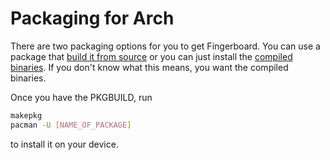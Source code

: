# Packaging for Arch
There are two packaging options for you to get Fingerboard. You can use a package that [build it from source](src) or you can just install the [compiled binaries](bin). If you don't know what this means, you want the compiled binaries.

Once you have the PKGBUILD, run
```bash
makepkg
pacman -U [NAME_OF_PACKAGE]
```
to install it on your device.